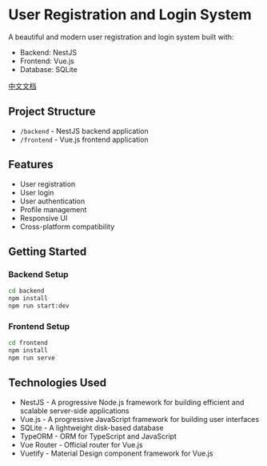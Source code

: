 # User Registration and Login System

A beautiful and modern user registration and login system built with:
- Backend: NestJS
- Frontend: Vue.js
- Database: SQLite

[中文文档](README.zh-CN.md)

## Project Structure
- `/backend` - NestJS backend application
- `/frontend` - Vue.js frontend application

## Features
- User registration
- User login
- User authentication
- Profile management
- Responsive UI
- Cross-platform compatibility

## Getting Started

### Backend Setup
```bash
cd backend
npm install
npm run start:dev
```

### Frontend Setup
```bash
cd frontend
npm install
npm run serve
```

## Technologies Used
- NestJS - A progressive Node.js framework for building efficient and scalable server-side applications
- Vue.js - A progressive JavaScript framework for building user interfaces
- SQLite - A lightweight disk-based database
- TypeORM - ORM for TypeScript and JavaScript
- Vue Router - Official router for Vue.js
- Vuetify - Material Design component framework for Vue.js
